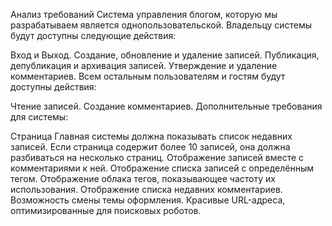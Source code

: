 Анализ требований
Система управления блогом, которую мы разрабатываем является однопользовательской. Владельцу системы будут доступны следующие действия:

Вход и Выход.
Создание, обновление и удаление записей.
Публикация, депубликация и архивация записей.
Утверждение и удаление комментариев.
Всем остальным пользователям и гостям будут доступны действия:

Чтение записей.
Создание комментариев.
Дополнительные требования для системы:

Страница Главная системы должна показывать список недавних записей.
Если страница содержит более 10 записей, она должна разбиваться на несколько страниц.
Отображение записей вместе с комментариями к ней.
Отображение списка записей с определённым тегом.
Отображение облака тегов, показывающее частоту их использования.
Отображение списка недавних комментариев.
Возможность смены темы оформления.
Красивые URL-адреса, оптимизированные для поисковых роботов.
